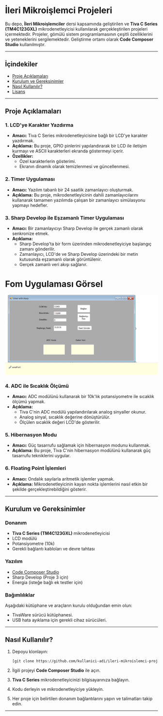 # İleri Mikroişlemci Projeleri

Bu depo, **İleri Mikroişlemciler** dersi kapsamında geliştirilen ve **Tiva C Series (TM4C123GXL)** mikrodenetleyicisi kullanılarak gerçekleştirilen projeleri içermektedir. Projeler, gömülü sistem programlamasının çeşitli özelliklerini ve yeteneklerini sergilemektedir. Geliştirme ortamı olarak **Code Composer Studio** kullanılmıştır.

---

## İçindekiler

- [Proje Açıklamaları](#proje-açıklamaları)
- [Kurulum ve Gereksinimler](#kurulum-ve-gereksinimler)
- [Nasıl Kullanılır?](#nasıl-kullanılır)
- [Lisans](#lisans)

---

## Proje Açıklamaları

### 1. LCD'ye Karakter Yazdırma
- **Amacı:** Tiva C Series mikrodenetleyicisine bağlı bir LCD'ye karakter yazdırmak.
- **Açıklama:** Bu proje, GPIO pinlerini yapılandırarak bir LCD ile iletişim kurmayı ve ASCII karakterleri ekranda göstermeyi içerir.
- **Özellikler:**
  - Özel karakterlerin gösterimi.
  - Ekranın dinamik olarak temizlenmesi ve güncellenmesi.

### 2. Timer Uygulaması
- **Amacı:** Yazılım tabanlı bir 24 saatlik zamanlayıcı oluşturmak.
- **Açıklama:** Bu proje, mikrodenetleyicinin dahili zamanlayıcılarını kullanarak tamamen yazılımda çalışan bir zamanlayıcı simülasyonu yapmayı hedefler.

### 3. Sharp Develop ile Eşzamanlı Timer Uygulaması
- **Amacı:** Bir zamanlayıcıyı Sharp Develop ile gerçek zamanlı olarak senkronize etmek.
- **Açıklama:**
  - Sharp Develop'ta bir form üzerinden mikrodenetleyiciye başlangıç zamanı gönderilir.
  - Zamanlayıcı, LCD'de ve Sharp Develop üzerindeki bir metin kutusunda eşzamanlı olarak görüntülenir.
  - Gerçek zamanlı veri akışı sağlanır.
 
# Fom Uygulaması Görsel
![Form Tasarımı](https://github.com/Metinkorum/odevler/blob/main/proje3/form%20tasar%C4%B1m.png)

### 4. ADC ile Sıcaklık Ölçümü
- **Amacı:** ADC modülünü kullanarak bir 10k'lık potansiyometre ile sıcaklık ölçümü yapmak.
- **Açıklama:**
  - Tiva C'nin ADC modülü yapılandırılarak analog sinyaller okunur.
  - Analog sinyal, sıcaklık değerine dönüştürülür.
  - Ölçülen sıcaklık değeri LCD'de gösterilir.

### 5. Hibernasyon Modu
- **Amacı:** Güç tasarrufu sağlamak için hibernasyon modunu kullanmak.
- **Açıklama:** Bu proje, Tiva C'nin hibernasyon modülünü kullanarak güç tasarrufu tekniklerini uygular.

### 6. Floating Point İşlemleri
- **Amacı:** Ondalık sayılarla aritmetik işlemler yapmak.
- **Açıklama:** Mikrodenetleyicinin kayan nokta işlemlerini nasıl etkin bir şekilde gerçekleştirebildiğini gösterir.

---

## Kurulum ve Gereksinimler

### Donanım
- **Tiva C Series (TM4C123GXL)** mikrodenetleyicisi
- LCD modülü
- Potansiyometre (10k)
- Gerekli bağlantı kabloları ve devre tahtası

### Yazılım
- [Code Composer Studio](https://www.ti.com/tool/CCSTUDIO)
- Sharp Develop (Proje 3 için)
- Energia (isteğe bağlı ek testler için)

### Bağımlılıklar
Aşağıdaki kütüphane ve araçların kurulu olduğundan emin olun:
- TivaWare sürücü kütüphanesi.
- USB hata ayıklama için gerekli cihaz sürücüleri.

---

## Nasıl Kullanılır?

1. Depoyu klonlayın:
   ```bash
   [git clone https://github.com/kullanici-adi/ileri-mikroislemci-projeleri.git](https://github.com/Metinkorum/odevler.git)
   ```

2. İlgili projeyi **Code Composer Studio** ile açın.

3. **Tiva C Series** mikrodenetleyicinizi bilgisayarınıza bağlayın.

4. Kodu derleyin ve mikrodenetleyiciye yükleyin.

5. Her proje için belirtilen donanım bağlantılarını yapın ve talimatları takip edin.

---


